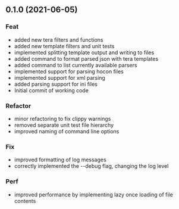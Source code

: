 ## 0.1.0 (2021-06-05)

### Feat

- added new tera filters and functions
- added new template filters and unit tests
- implemented splitting template output and writing to files
- added command to format parsed json with tera templates
- added command to list currently available parsers
- implemented support for parsing hocon files
- implemented support for xml parsing
- added parsing support for ini files
- Initial commit of working code

### Refactor

- minor refactoring to fix clippy warnings
- removed separate unit test file hierarchy
- improved naming of command line options

### Fix

- improved formatting of log messages
- correctly implemented the --debug flag, changing the log level

### Perf

- improved performance by implementing lazy once loading of file contents
